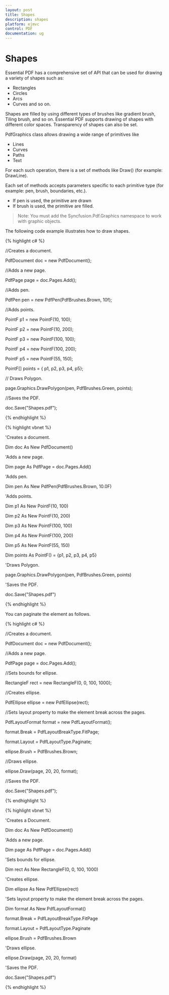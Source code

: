 ```yaml
---
layout: post
title: Shapes
description: shapes
platform: ejmvc
control: PDF
documentation: ug
---
```


# Shapes

Essential PDF has a comprehensive set of API that can be used for drawing a variety of shapes such as: 

* Rectangles 
* Circles 
* Arcs 
* Curves and so on. 

Shapes are filled by using different types of brushes like gradient brush, Tiling brush, and so on. Essential PDF supports drawing of shapes with different color spaces. Transparency of shapes can also be set.

PdfGraphics class allows drawing a wide range of primitives like 

* Lines 
* Curves 
* Paths 
* Text 

For each such operation, there is a set of methods like Draw<primitive>() (for example: DrawLine). 

Each set of methods accepts parameters specific to each primitive type (for example: pen, brush, boundaries, etc.). 

* If pen is used, the primitive are drawn 
* If brush is used, the primitive are filled. 

 > Note: You must add the Syncfusion.Pdf.Graphics namespace to work with graphic objects.


The following code example illustrates how to draw shapes.





{% highlight c# %}

//Creates a document.

PdfDocument doc = new PdfDocument();

//Adds a new page.

PdfPage page = doc.Pages.Add();

//Adds pen.

PdfPen pen = new PdfPen(PdfBrushes.Brown, 10f);

//Adds points.

PointF p1 = new PointF(10, 100);

PointF p2 = new PointF(10, 200);

PointF p3 = new PointF(100, 100);

PointF p4 = new PointF(100, 200);

PointF p5 = new PointF(55, 150);

PointF[] points = { p1, p2, p3, p4, p5};

// Draws Polygon.

page.Graphics.DrawPolygon(pen, PdfBrushes.Green, points);

//Saves the PDF.

doc.Save("Shapes.pdf");

{% endhighlight %}

{% highlight vbnet %}



'Creates a document.

Dim doc As New PdfDocument()

'Adds a new page.

Dim page As PdfPage = doc.Pages.Add()

'Adds pen.

Dim pen As New PdfPen(PdfBrushes.Brown, 10.0F)

'Adds points.

Dim p1 As New PointF(10, 100)

Dim p2 As New PointF(10, 200)

Dim p3 As New PointF(100, 100)

Dim p4 As New PointF(100, 200)

Dim p5 As New PointF(55, 150)

Dim points As PointF() = {p1, p2, p3, p4, p5}

'Draws Polygon.

page.Graphics.DrawPolygon(pen, PdfBrushes.Green, points)

'Saves the PDF.

doc.Save("Shapes.pdf")

{% endhighlight %}

You can paginate the element as follows.



{% highlight c# %}



//Creates a document.

PdfDocument doc = new PdfDocument();

//Adds a new page.

PdfPage page = doc.Pages.Add();

//Sets bounds for ellipse.

RectangleF rect = new RectangleF(0, 0, 100, 1000);

//Creates ellipse.

PdfEllipse ellipse = new PdfEllipse(rect); 

//Sets layout property to make the element break across the pages. 

PdfLayoutFormat format = new PdfLayoutFormat(); 

format.Break = PdfLayoutBreakType.FitPage; 

format.Layout = PdfLayoutType.Paginate; 

ellipse.Brush = PdfBrushes.Brown; 

//Draws ellipse. 

ellipse.Draw(page, 20, 20, format);

//Saves the PDF.

doc.Save("Shapes.pdf");

{% endhighlight %}



{% highlight vbnet %}



'Creates a Document.

Dim doc As New PdfDocument()

'Adds a new page.

Dim page As PdfPage = doc.Pages.Add()

'Sets bounds for ellipse.

Dim rect As New RectangleF(0, 0, 100, 1000)

'Creates ellipse.

Dim ellipse As New PdfEllipse(rect)

'Sets layout property to make the element break across the pages. 

Dim format As New PdfLayoutFormat()

format.Break = PdfLayoutBreakType.FitPage

format.Layout = PdfLayoutType.Paginate

ellipse.Brush = PdfBrushes.Brown

'Draws ellipse. 

ellipse.Draw(page, 20, 20, format)

'Saves the PDF.

doc.Save("Shapes.pdf")

{% endhighlight %}

